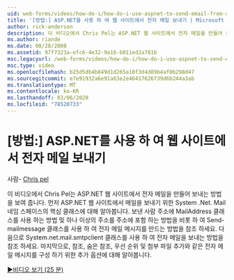 ```yaml
---
uid: web-forms/videos/how-do-i/how-do-i-use-aspnet-to-send-email-from-a-web-site
title: '[방법:] ASP.NET를 사용 하 여 웹 사이트에서 전자 메일 보내기 | Microsoft Docs'
author: rick-anderson
description: 이 비디오에서 Chris Pel는 ASP.NET 웹 사이트에서 전자 메일을 만들어 보내는 방법을 보여 줍니다. 먼저, 시스템 .Net. Mail 네임 스페이스의 핵심 클래스에 대해 알아봅니다.
ms.author: riande
ms.date: 08/28/2008
ms.assetid: 97f7323a-efc6-4e32-9a16-b011ed2a781b
msc.legacyurl: /web-forms/videos/how-do-i/how-do-i-use-aspnet-to-send-email-from-a-web-site
msc.type: video
ms.openlocfilehash: b25d5db4b849d1d265a10f3d4d89b4af0b298d47
ms.sourcegitcommit: e7e91932a6e91a63e2e46417626f39d6b244a3ab
ms.translationtype: MT
ms.contentlocale: ko-KR
ms.lasthandoff: 03/06/2020
ms.locfileid: "78520733"
---
```

# <a name="how-do-i-use-aspnet-to-send-email-from-a-web-site"></a>[방법:] ASP.NET를 사용 하 여 웹 사이트에서 전자 메일 보내기

사람- [Chris pel](https://twitter.com/chrispels)

이 비디오에서 Chris Pel는 ASP.NET 웹 사이트에서 전자 메일을 만들어 보내는 방법을 보여 줍니다. 먼저 ASP.NET 웹 사이트에서 메일을 보내기 위한 System .Net. Mail 네임 스페이스의 핵심 클래스에 대해 알아봅니다. 보낸 사람 주소에 MailAddress 클래스를 사용 하는 방법 및 하나 이상의 주소를 주소에 포함 하는 방법을 비롯 하 여 Send-mailmessage 클래스를 사용 하 여 전자 메일 메시지를 만드는 방법을 참조 하세요. 다음으로 System.net.mail.smtpclient 클래스를 사용 하 여 전자 메일을 보내는 방법을 참조 하세요. 마지막으로, 참조, 숨은 참조, 우선 순위 및 첨부 파일 추가와 같은 전자 메일 메시지를 구성 하기 위한 추가 옵션에 대해 알아봅니다.

[&#9654;비디오 보기 (25 분)](https://channel9.msdn.com/Blogs/ASP-NET-Site-Videos/how-do-i-use-aspnet-to-send-email-from-a-web-site)
